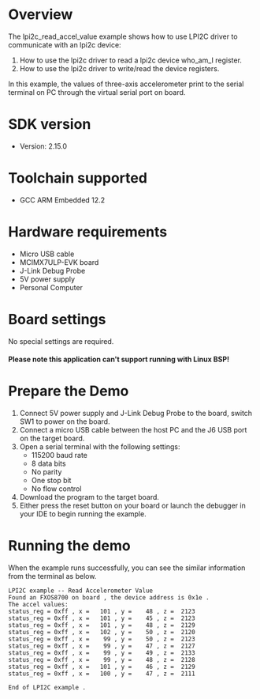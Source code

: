 Overview
========
The lpi2c_read_accel_value example shows how to use LPI2C driver to communicate with an lpi2c device:

 1. How to use the lpi2c driver to read a lpi2c device who_am_I register.
 2. How to use the lpi2c driver to write/read the device registers.

In this example, the values of three-axis accelerometer print to the serial terminal on PC through
the virtual serial port on board.

SDK version
===========
- Version: 2.15.0

Toolchain supported
===================
- GCC ARM Embedded  12.2

Hardware requirements
=====================
- Micro USB cable
- MCIMX7ULP-EVK board
- J-Link Debug Probe
- 5V power supply
- Personal Computer

Board settings
==============
No special settings are required.

#### Please note this application can't support running with Linux BSP! ####

Prepare the Demo
================
1.  Connect 5V power supply and J-Link Debug Probe to the board, switch SW1 to power on the board.
2.  Connect a micro USB cable between the host PC and the J6 USB port on the target board.
3.  Open a serial terminal with the following settings:
    - 115200 baud rate
    - 8 data bits
    - No parity
    - One stop bit
    - No flow control
4.  Download the program to the target board.
5.  Either press the reset button on your board or launch the debugger in your IDE to begin running the example.

Running the demo
================
When the example runs successfully, you can see the similar information from the terminal as below.

~~~~~~~~~~~~~~~~~~~~~
LPI2C example -- Read Accelerometer Value
Found an FXOS8700 on board , the device address is 0x1e .
The accel values:
status_reg = 0xff , x =   101 , y =    48 , z =  2123
status_reg = 0xff , x =   101 , y =    45 , z =  2123
status_reg = 0xff , x =   101 , y =    48 , z =  2129
status_reg = 0xff , x =   102 , y =    50 , z =  2120
status_reg = 0xff , x =    99 , y =    50 , z =  2123
status_reg = 0xff , x =    99 , y =    47 , z =  2127
status_reg = 0xff , x =    99 , y =    49 , z =  2133
status_reg = 0xff , x =    99 , y =    48 , z =  2128
status_reg = 0xff , x =   101 , y =    46 , z =  2129
status_reg = 0xff , x =   100 , y =    47 , z =  2111

End of LPI2C example .
~~~~~~~~~~~~~~~~~~~~~
